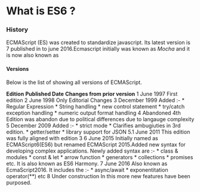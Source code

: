  # What is ES6 ?


### History 
 ECMAScript (ES) was created to standardize javascript. Its latest version is 7 published in to june 2016.Ecmascript initially was known as *Mocha* and it is now also known as 

 #### Versions 

 Below is the list of showing all versions of ECMAScript. 

 **Edition**        **Published Date**          **Changes from prior version**
 1                      June 1997               First edition 
 2                      June 1998               Only Editorial Changes
 3                      December 1999           Added :- 
                                                        * Regular Expression
                                                        * String handling
                                                        * new control statement
                                                        * try/catch exception handling
                                                        * numeric output format handling
4                       Abandoned               4th Edition was abandon due to political differences due to langauge complexity
5                       December 2009           Added :- 
                                                        * strict mode
                                                        * Clarifies ambugiuties in 3rd edition.
                                                        * getter/setter
                                                        * library support for JSON
5.1                     June 2011               This edition was fully aligned with edition 3
6                       June 2015               Initially named as ECMAScript6(ES6) but renamed ECMAScript 2015.Added new syntax for developing complex applications.
                                                Newly added syntax are :- 
                                                                         * class & modules
                                                                         * const & let
                                                                         * arrow function 
                                                                         * generators 
                                                                         * collections
                                                                         * promises etc.
                                                It is also known as ES6 Harmony.
7                       June 2016               Also known as EcmaScript2016. It includes the :- 
                                                                                                * async/await 
                                                                                                * exponentitation operator(**) etc
8                       Under construction      In this more new features have been purposed.